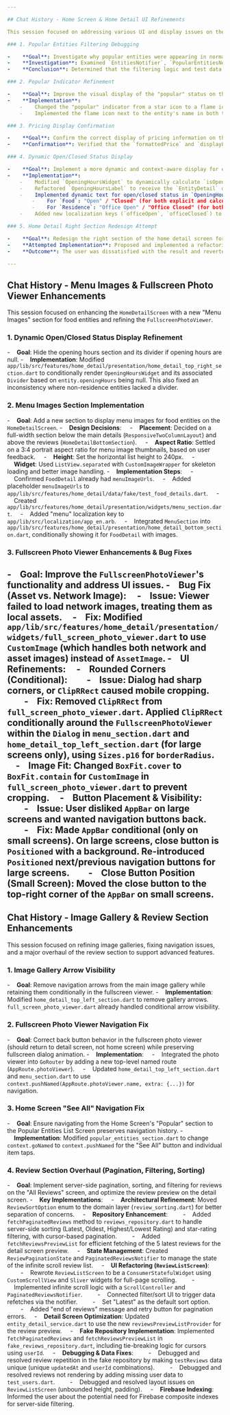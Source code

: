 ```yaml
---

## Chat History - Home Screen & Home Detail UI Refinements

This session focused on addressing various UI and display issues on the home screen and home detail screen, including filtering, popular indicators, pricing, and dynamic open/closed status.

### 1. Popular Entities Filtering Debugging

-    **Goal**: Investigate why popular entities were appearing in normal entity lists.
-    **Investigation**: Examined `EntitiesNotifier`, `PopularEntitiesNotifier`, `EntityService`, `FakeResidenceRepository`, `FakeFoodRepository`, `test_residences.dart`, and `test_food_list.dart`.
-    **Conclusion**: Determined that the filtering logic and test data were correct, and the issue was a misunderstanding.

### 2. Popular Indicator Refinement

-    **Goal**: Improve the visual display of the "popular" status on the home detail screen.
-    **Implementation**:
    -    Changed the "popular" indicator from a star icon to a flame icon (`Icons.local_fire_department`).
    -    Implemented the flame icon next to the entity's name in both the `AppBar` (`AppBarContent`) and the `HomeDetailTopRightSection` (`ItemTitleSection`).

### 3. Pricing Display Confirmation

-    **Goal**: Confirm the correct display of pricing information on the home detail screen.
-    **Confirmation**: Verified that the `formattedPrice` and `displayLabel` were correctly combined and displayed, and confirmed with the user that the "Starts from" text was not desired.

### 4. Dynamic Open/Closed Status Display

-    **Goal**: Implement a more dynamic and context-aware display for entity open/closed status.
-    **Implementation**:
    -    Modified `OpeningHoursWidget` to dynamically calculate `isOpen` based on `entity.entityStatus` and `OpeningHoursChecker.isOpenNow`.
    -    Refactored `OpeningHoursLabel` to receive the `EntityDetail` object.
    -    Implemented dynamic text for open/closed status in `OpeningHoursLabel`:
        -    For `Food`: "Open" / "Closed" (for both explicit and calculated status).
        -    For `Residence`: "Office Open" / "Office Closed" (for both explicit and calculated status).
    -    Added new localization keys (`officeOpen`, `officeClosed`) to `app/lib/src/localization/app_en.arb`.

### 5. Home Detail Right Section Redesign Attempt

-    **Goal**: Redesign the right section of the home detail screen for a more modern, professional, and user-friendly look.
-    **Attempted Implementation**: Proposed and implemented a refactoring using `Card`s for grouping and new custom widgets (`_PriceAndLocationSection`, `_RatingAndReviewSection`, `_ResidenceSpecificsSection`, `_OpeningHoursSection`, `_ContactOptionsSection`).
-    **Outcome**: The user was dissatisfied with the result and reverted the changes, preferring their own previous design.

---
```


## Chat History - Menu Images & Fullscreen Photo Viewer Enhancements

This session focused on enhancing the `HomeDetailScreen` with a new "Menu Images" section for food entities and refining the `FullscreenPhotoViewer`.

### 1. Dynamic Open/Closed Status Display Refinement

-    **Goal**: Hide the opening hours section and its divider if opening hours are null.
-    **Implementation**: Modified `app/lib/src/features/home_detail/presentation/home_detail_top_right_section.dart` to conditionally render `OpeningHoursWidget` and its associated `Divider` based on `entity.openingHours` being null.
This also fixed an inconsistency where non-residence entities lacked a divider.

### 2. Menu Images Section Implementation

-    **Goal**: Add a new section to display menu images for food entities on the `HomeDetailScreen`.
-    **Design Decisions**:
    -    **Placement**: Decided on a full-width section below the main details (`ResponsiveTwoColumnLayout`) and above the reviews (`HomeDetailBottomSection`).
    -    **Aspect Ratio**: Settled on a 3:4 portrait aspect ratio for menu image thumbnails, based on user feedback.
    -    **Height**: Set the horizontal list height to 240px.
    -    **Widget**: Used `ListView.separated` with `CustomImageWrapper` for skeleton loading and better image handling.
-    **Implementation Steps**:
    -    Confirmed `FoodDetail` already had `menuImageUrls`.
    -    Added placeholder `menuImageUrls` to `app/lib/src/features/home_detail/data/fake/test_food_details.dart`.
    -    Created `app/lib/src/features/home_detail/presentation/widgets/menu_section.dart`.
    -    Added "menu" localization key to `app/lib/src/localization/app_en.arb`.
    -    Integrated `MenuSection` into `app/lib/src/features/home_detail/presentation/home_detail_bottom_section.dart`, conditionally showing it for `FoodDetail` with images.

### 3. Fullscreen Photo Viewer Enhancements & Bug Fixes

-    **Goal**: Improve the `FullscreenPhotoViewer`'s functionality and address UI issues.
-    **Bug Fix (Asset vs. Network Image)**:
    -    **Issue**: Viewer failed to load network images, treating them as local assets.
    -    **Fix**: Modified `app/lib/src/features/home_detail/presentation/widgets/full_screen_photo_viewer.dart` to use `CustomImage` (which handles both network and asset images) instead of `AssetImage`.
-    **UI Refinements**:
    -    **Rounded Corners (Conditional)**:
        -    **Issue**: Dialog had sharp corners, or `ClipRRect` caused mobile cropping.
        -    **Fix**: Removed `ClipRRect` from `full_screen_photo_viewer.dart`. Applied `ClipRRect` conditionally around the `FullscreenPhotoViewer` within the `Dialog` in `menu_section.dart` and `home_detail_top_left_section.dart` (for large screens only), using `Sizes.p16` for `borderRadius`.
    -    **Image Fit**: Changed `BoxFit.cover` to `BoxFit.contain` for `CustomImage` in `full_screen_photo_viewer.dart` to prevent cropping.
    -    **Button Placement & Visibility**:
        -    **Issue**: User disliked `AppBar` on large screens and wanted navigation buttons back.
        -    **Fix**: Made `AppBar` conditional (only on small screens). On large screens, close button is `Positioned` with a background. Re-introduced `Positioned` next/previous navigation buttons for large screens.
        -    **Close Button Position (Small Screen)**: Moved the close button to the top-right corner of the `AppBar` on small screens.
---

## Chat History - Image Gallery & Review Section Enhancements

This session focused on refining image galleries, fixing navigation issues, and a major overhaul of the review section to support advanced features.

### 1. Image Gallery Arrow Visibility

-    **Goal**: Remove navigation arrows from the main image gallery while retaining them conditionally in the fullscreen viewer.
-    **Implementation**: Modified `home_detail_top_left_section.dart` to remove gallery arrows. `full_screen_photo_viewer.dart` already handled conditional arrow visibility.

### 2. Fullscreen Photo Viewer Navigation Fix

-    **Goal**: Correct back button behavior in the fullscreen photo viewer (should return to detail screen, not home screen) while preserving fullscreen dialog animation.
-    **Implementation**:
    -    Integrated the photo viewer into `GoRouter` by adding a new top-level named route (`AppRoute.photoViewer`).
    -    Updated `home_detail_top_left_section.dart` and `menu_section.dart` to use `context.pushNamed(AppRoute.photoViewer.name, extra: {...})` for navigation.

### 3. Home Screen "See All" Navigation Fix

-    **Goal**: Ensure navigating from the Home Screen's "Popular" section to the Popular Entities List Screen preserves navigation history.
-    **Implementation**: Modified `popular_entities_section.dart` to change `context.goNamed` to `context.pushNamed` for the "See All" button and individual item taps.

### 4. Review Section Overhaul (Pagination, Filtering, Sorting)

-    **Goal**: Implement server-side pagination, sorting, and filtering for reviews on the "All Reviews" screen, and optimize the review preview on the detail screen.
-    **Key Implementations**:
    -    **Architectural Refinement**: Moved `ReviewSortOption` enum to the domain layer (`review_sorting.dart`) for better separation of concerns.
    -    **Repository Enhancement**:
        -    Added `fetchPaginatedReviews` method to `reviews_repository.dart` to handle server-side sorting (Latest, Oldest, Highest/Lowest Rating) and star-rating filtering, with cursor-based pagination.
        -    Added `fetchReviewsPreviewList` for efficient fetching of the 5 latest reviews for the detail screen preview.
    -    **State Management**: Created `ReviewPaginationState` and `PaginatedReviewsNotifier` to manage the state of the infinite scroll review list.
    -    **UI Refactoring (`ReviewListScreen`)**:
        -    Rewrote `ReviewListScreen` to be a `ConsumerStatefulWidget` using `CustomScrollView` and `Sliver` widgets for full-page scrolling.
        -    Implemented infinite scroll logic with a `ScrollController` and `PaginatedReviewsNotifier`.
        -    Connected filter/sort UI to trigger data refetches via the notifier.
        -    Set "Latest" as the default sort option.
        -    Added "end of reviews" message and retry button for pagination errors.
    -    **Detail Screen Optimization**: Updated `entity_detail_service.dart` to use the new `reviewsPreviewListProvider` for the review preview.
    -    **Fake Repository Implementation**: Implemented `fetchPaginatedReviews` and `fetchReviewsPreviewList` in `fake_reviews_repository.dart`, including tie-breaking logic for cursors using `userId`.
    -    **Debugging & Data Fixes**:
        -    Debugged and resolved review repetition in the fake repository by making `testReviews` data unique (unique `updatedAt` and `userId` combinations).
        -    Debugged and resolved reviews not rendering by adding missing user data to `test_users.dart`.
        -    Debugged and resolved layout issues on `ReviewListScreen` (unbounded height, padding).
    -    **Firebase Indexing**: Informed the user about the potential need for Firebase composite indexes for server-side filtering.

